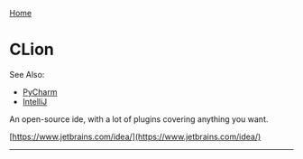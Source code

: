 [Home](Readme.md)
# CLion

See Also:

- [PyCharm](PyCharm.md)
- [IntelliJ](IntelliJ.md)

An open-source ide, with a lot of plugins covering anything you want.

[https://www.jetbrains.com/idea/](https://www.jetbrains.com/idea/)

---

